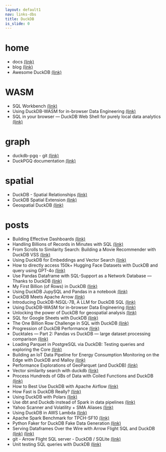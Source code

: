 ```yaml
---
layout: default1
nav: links-dbs
title: DuckDB
is_slide: 0
---
```

# home
- docs
[(link)](https://duckdb.org/docs/)
- blog
[(link)](https://duckdb.org/news/)
- Awesome DuckDB
[(link)](https://github.com/davidgasquez/awesome-duckdb)

# WASM 
- SQL Workbench
[(link)](https://sql-workbench.com/)
- Using DuckDB-WASM for in-browser Data Engineering
[(link)](https://tobilg.com/using-duckdb-wasm-for-in-browser-data-engineering)
- SQL in your browser — DuckDB Web Shell for purely local data analytics
[(link)](https://towardsdev.com/sql-in-your-browser-duckdb-web-shell-for-purely-local-data-analytics-82b8876eb7f7)



# graph
- duckdb-pgq - git
[(link)](https://github.com/cwida/duckdb-pgq)
- DuckPGQ documentation
[(link)](https://duckpgq.notion.site/b8ac652667964f958bfada1c3e53f1bb?v=3b47a8d44bdf4e0c8b503bf23f1b76f2)


# spatial
- DuckDB - Spatial Relationships
[(link)](https://geog-414.gishub.org/book/duckdb/07_spatial_relationships.html)
- DuckDB Spatial Extension
[(link)](https://github.com/duckdblabs/duckdb_spatial)
- Geospatial DuckDB
[(link)](https://tech.marksblogg.com/duckdb-geospatial-gis.html)

# posts
- Building Effective Dashboards
[(link)](https://medium.com/@nydas/building-effective-dashboards-de81c3c45aeb)
- Handling Billions of Records in Minutes with SQL
[(link)](https://towardsdatascience.com/handling-billions-of-records-in-minutes-with-sql-%EF%B8%8F-484d2d6027bc)
- From Scrolls to Similarity Search: Building a Movie Recommender with DuckDB VSS
[(link)](https://blog.det.life/from-scrolls-to-similarity-search-building-a-movie-recommender-with-duckdb-vss-8122e4d2e486)
- Using DuckDB for Embeddings and Vector Search
[(link)](https://blog.brunk.io/posts/similarity-search-with-duckdb/)
- How to directly access 150k+ Hugging Face Datasets with DuckDB and query using GPT-4o
[(link)](https://blog.getwren.ai/how-to-load-huggingface-datasets-into-duckdb-and-query-with-gpt-4o-c2db89519e4d)
- Use Pandas Dataframe with SQL-Support as a Network Database — Thanks to DuckDB
[(link)](https://medium.com/@thoren.lederer/use-pandas-dataframe-with-sql-support-as-a-network-database-thanks-to-duckdb-2a46e1f88b66)
- My First Billion (of Rows) in DuckDB
[(link)](https://towardsdatascience.com/my-first-billion-of-rows-in-duckdb-11873e5edbb5)
- Using DuckDB JupySQL and Pandas in a notebook
[(link)](https://medium.com/@deepa.account/using-duckdb-jubysql-and-pandas-in-a-notebook-af4ed943d655)
- DuckDB Meets Apache Arrow
[(link)](https://medium.com/gooddata-developers/duckdb-meets-apache-arrow-169e917a2d8d)
- Introducing DuckDB-NSQL-7B, A LLM for DuckDB SQL
[(link)](https://motherduck.com/blog/duckdb-text2sql-llm/)
- Using DuckDB-WASM for in-browser Data Engineering
[(link)](https://tobilg.com/using-duckdb-wasm-for-in-browser-data-engineering)
- Unlocking the power of DuckDB for geospatial analysis
[(link)](https://medium.com/@ageospatial/unlocking-the-power-of-duckdb-for-geospatial-analysis-dcc77877f2fc)
- SQL for Google Sheets with DuckDB
[(link)](https://www.arecadata.com/sql-for-google-sheets-with-duckdb/)
- The One Billion Row Challenge in SQL with DuckDB
[(link)](https://rmoff.net/2024/01/03/1%EF%B8%8F%E2%83%A3%EF%B8%8F-1brc-in-sql-with-duckdb/)
- Progression of DuckDB Performance
[(link)](https://pdeyhim.medium.com/progression-of-duckdb-performance-649b83e02b17)
- Ducktales — Part 2: Pandas vs DuckDB — large dataset processing comparison
[(link)](https://diptimanrc.medium.com/ducktales-part-2-pandas-vs-duckdb-large-dataset-processing-comparison-70a605097b1e)
- Loading Parquet in PostgreSQL via DuckDB: Testing queries and exploring the Core
[(link)](https://medium.com/@ahuarte/loading-parquet-in-postgresql-via-duckdb-testing-queries-and-exploring-the-core-1d667ae67dc2)
- Building an IoT Data Pipeline for Energy Consumption Monitoring on the Edge with DuckDB and Malloy
[(link)](https://medium.com/hiflylabs/building-an-iot-data-pipeline-for-energy-consumption-monitoring-on-the-edge-with-duckdb-and-malloy-1c66ba266f2f)    
- Performance Explorations of GeoParquet (and DuckDB)
[(link)](https://cloudnativegeo.org/blog/2023/08/performance-explorations-of-geoparquet-and-duckdb/)
- Vector similarity search with duckdb
[(link)](https://blog.lancedb.com/vector-similarity-search-with-duckdb-44dec043532a)
- Process Hundreds of GBs of Data with Coiled Functions and DuckDB
[(link)](https://medium.com/coiled-hq/process-hundreds-of-gb-of-data-with-coiled-functions-and-duckdb-4b7df2f84d2f)
- How to Best Use DuckDB with Apache Airflow
[(link)](https://medium.com/apache-airflow/how-to-best-use-duckdb-with-apache-airflow-63a079160d5d)
- How Fast is DuckDB Really?
[(link)](https://betterprogramming.pub/how-fast-is-duckdb-really-d5018ce0f0af)
- Using DuckDB with Polars
[(link)](https://towardsdatascience.com/using-duckdb-with-polars-e15a865e48a3)
- Use dbt and Duckdb instead of Spark in data pipelines
[(link)](https://medium.com/datamindedbe/use-dbt-and-duckdb-instead-of-spark-in-data-pipelines-9063a31ea2b5)
- Yahoo Scanner and Volatility + SMA Aliases
[(link)](https://github.com/pdet/Scrooge-McDuck/pull/5)
- Using DuckDB in AWS Lambda
[(link)](https://tobilg.com/using-duckdb-in-aws-lambda)
- Apache Spark Benchmark for TPCH-SF10
[(link)](https://datamonkeysite.com/2023/02/12/apache-spark-benchmark-for-tpch-sf10/)
- Python Faker for DuckDB Fake Data Generation
[(link)](https://motherduck.com/blog/python-faker-duckdb-exploration/)
- Serving Dataframes Over the Wire with Arrow Flight SQL and DuckDB
[(link)](https://voltrondata.com/resources/serving-dataframes-over-the-wire-with-arrow-flight-sql-and-duckdb)
[(link)](https://voltrondata.com/resources/running-arrow-flight-server-querying-data-jdbc-adbc)
- git - Arrow Flight SQL server - DuckDB / SQLite
[(link)](https://github.com/voltrondata/flight-sql-server-example)
- Unit testing SQL queries with DuckDB
[(link)](https://medium.com/clarityai-engineering/unit-testing-sql-queries-with-duckdb-23743fd22435)
